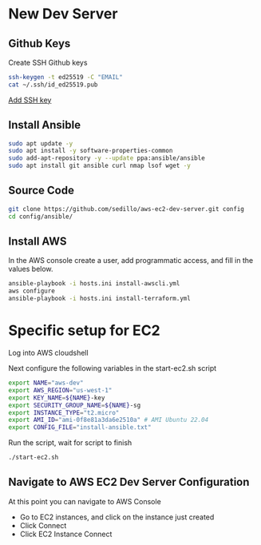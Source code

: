 # New Dev Server

## Github Keys

Create SSH Github keys
```bash
ssh-keygen -t ed25519 -C "EMAIL"
cat ~/.ssh/id_ed25519.pub
```
[Add SSH key](https://github.com/settings/ssh/new)

## Install Ansible

```bash
sudo apt update -y
sudo apt install -y software-properties-common
sudo add-apt-repository -y --update ppa:ansible/ansible
sudo apt install git ansible curl nmap lsof wget -y
```

## Source Code

```bash
git clone https://github.com/sedillo/aws-ec2-dev-server.git config
cd config/ansible/
```

## Install AWS
In the AWS console create a user, add programmatic access, and fill in the values below.
```bash
ansible-playbook -i hosts.ini install-awscli.yml
aws configure
ansible-playbook -i hosts.ini install-terraform.yml
```

# Specific setup for EC2
Log into AWS cloudshell

Next configure the following variables in the start-ec2.sh script
```bash
export NAME="aws-dev"
export AWS_REGION="us-west-1"
export KEY_NAME=${NAME}-key
export SECURITY_GROUP_NAME=${NAME}-sg
export INSTANCE_TYPE="t2.micro"
export AMI_ID="ami-0f8e81a3da6e2510a" # AMI Ubuntu 22.04
export CONFIG_FILE="install-ansible.txt"
```

Run the script, wait for script to finish
```bash
./start-ec2.sh
```

## Navigate to AWS EC2 Dev Server Configuration

At this point you can navigate to AWS Console
- Go to EC2 instances, and click on the instance just created
- Click Connect
- Click EC2 Instance Connect
